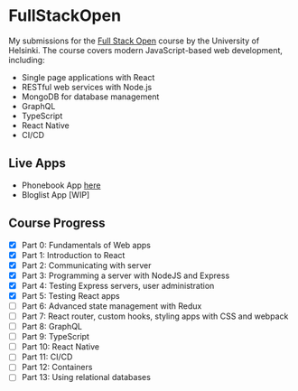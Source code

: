 # FullStackOpen

My submissions for the [Full Stack Open](https://fullstackopen.com/en/) course by the University of Helsinki. The course covers modern JavaScript-based web development, including:

- Single page applications with React
- RESTful web services with Node.js
- MongoDB for database management
- GraphQL
- TypeScript
- React Native
- CI/CD

## Live Apps
- Phonebook App [here](https://fullstackopen-k6l1.onrender.com)
- Bloglist App [WIP] 

## Course Progress

- [x] Part 0: Fundamentals of Web apps
- [x] Part 1: Introduction to React
- [x] Part 2: Communicating with server
- [x] Part 3: Programming a server with NodeJS and Express
- [x] Part 4: Testing Express servers, user administration
- [x] Part 5: Testing React apps
- [ ] Part 6: Advanced state management with Redux
- [ ] Part 7: React router, custom hooks, styling apps with CSS and webpack
- [ ] Part 8: GraphQL
- [ ] Part 9: TypeScript
- [ ] Part 10: React Native
- [ ] Part 11: CI/CD
- [ ] Part 12: Containers
- [ ] Part 13: Using relational databases
